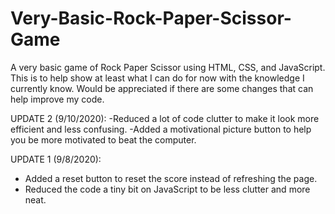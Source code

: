 # Very-Basic-Rock-Paper-Scissor-Game
A very basic game of Rock Paper Scissor using HTML, CSS, and JavaScript. This is to help show at least what I can do for now with the knowledge I currently know. Would be appreciated if there are some changes that can help improve my code.

UPDATE 2 (9/10/2020):
-Reduced a lot of code clutter to make it look more efficient and less confusing.
-Added a motivational picture button to help you be more motivated to beat the computer.

UPDATE 1 (9/8/2020):
- Added a reset button to reset the score instead of refreshing the page.
- Reduced the code a tiny bit on JavaScript to be less clutter and more neat.
